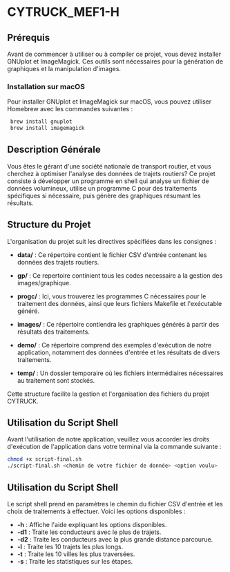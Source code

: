 # CYTRUCK_MEF1-H


## Prérequis

Avant de commencer à utiliser ou à compiler ce projet, vous devez installer GNUplot et ImageMagick. Ces outils sont nécessaires pour la génération de graphiques et la manipulation d'images.

### Installation sur macOS

Pour installer GNUplot et ImageMagick sur macOS, vous pouvez utiliser Homebrew avec les commandes suivantes :

```bash
 brew install gnuplot
 brew install imagemagick
```

## Description Générale

Vous êtes le gérant d'une société nationale de transport routier, et vous cherchez à optimiser l'analyse des données de trajets routiers? Ce projet consiste à développer un programme en shell qui analyse un fichier de données volumineux, utilise un programme C pour des traitements spécifiques si nécessaire, puis génère des graphiques résumant les résultats.

## Structure du Projet

L'organisation du projet suit les directives spécifiées dans les consignes :

- **data/** : Ce répertoire contient le fichier CSV d'entrée contenant les données des trajets routiers.

- **gp/** : Ce repertoire continient tous les codes necessaire a la gestion des images/graphique.
  
- **progc/** : Ici, vous trouverez les programmes C nécessaires pour le traitement des données, ainsi que leurs fichiers Makefile et l'exécutable généré.

- **images/** : Ce répertoire contiendra les graphiques générés à partir des résultats des traitements.

- **demo/** : Ce répertoire comprend des exemples d'exécution de notre application, notamment des données d'entrée et les résultats de divers traitements.

- **temp/** : Un dossier temporaire où les fichiers intermédiaires nécessaires au traitement sont stockés.

Cette structure facilite la gestion et l'organisation des fichiers du projet CYTRUCK.

## Utilisation du Script Shell

Avant l'utilisation de notre application, veuillez vous accorder les droits d'exécution de l'application dans votre terminal via la commande suivante :

```bash
chmod +x script-final.sh
./script-final.sh <chemin de votre fichier de donnée> <option voulu>
```
## Utilisation du Script Shell

Le script shell prend en paramètres le chemin du fichier CSV d'entrée et les choix de traitements à effectuer. Voici les options disponibles :

- **-h** : Affiche l'aide expliquant les options disponibles.
- **-d1** : Traite les conducteurs avec le plus de trajets.
- **-d2** : Traite les conducteurs avec la plus grande distance parcourue.
- **-l** : Traite les 10 trajets les plus longs.
- **-t** : Traite les 10 villes les plus traversées.
- **-s** : Traite les statistiques sur les étapes.


